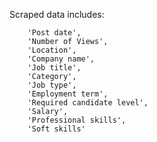 Scraped data includes:

        'Post date',
        'Number of Views',
        'Location',
        'Company name', 
        'Job title',
        'Category',
        'Job type',
        'Employment term',
        'Required candidate level',
        'Salary',
        'Professional skills',
        'Soft skills'
